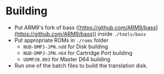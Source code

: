 # Building
- Put ARM9's fork of bass ([https://github.com/ARM9/bass](https://github.com/ARM9/bass)) inside `./tools/bass`
- Put appropriate ROMs in `./roms` folder
  - `NUD-DMPJ-JPN.ndd` for Disk building
  - `NUD-DMPJ-JPN.n64` for Cartridge Port building
  - `UDMPJ0.003` for Master D64 building
- Run one of the batch files to build the translation disk.

